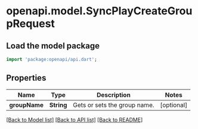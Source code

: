 # openapi.model.SyncPlayCreateGroupRequest

## Load the model package
```dart
import 'package:openapi/api.dart';
```

## Properties
Name | Type | Description | Notes
------------ | ------------- | ------------- | -------------
**groupName** | **String** | Gets or sets the group name. | [optional] 

[[Back to Model list]](../README.md#documentation-for-models) [[Back to API list]](../README.md#documentation-for-api-endpoints) [[Back to README]](../README.md)


